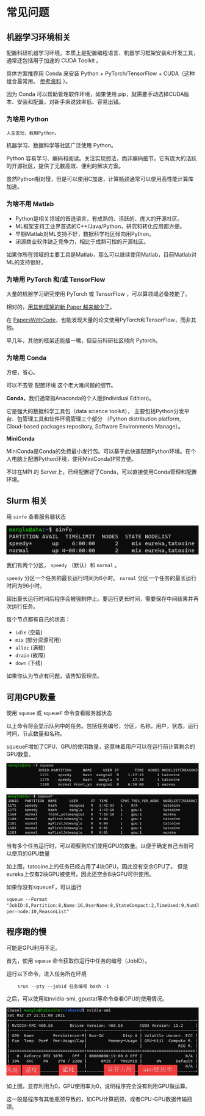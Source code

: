 # 常见问题

## 机器学习环境相关

配置科研机器学习环境，本质上是配置编程语言、机器学习框架安装和开发工具，通常还包括用于加速的 CUDA Toolkit 。

具体方案推荐用 Conda 来安装 Python + PyTorch/TensorFlow + CUDA（这种组合最常用。 [参考资料](https://zhuanlan.zhihu.com/p/93563377) ）。

因为 Conda 可以帮助管理软件环境，如果使用 pip，就需要手动选择CUDA版本、安装和配置，对新手来说效率低、容易出错。

### 为啥用 Python

    人生苦短，我用Python。

机器学习、数据科学等社区广泛使用 Python。

Python 容易学习、编码和阅读。关注实现想法，而非编码细节。它有庞大的活跃的开源社区，提供了无数高效、便利的解决方案。

虽然Python相对慢，但是可以使用C加速，计算瓶颈通常可以使用高性能计算库加速。

### 为啥不用 Matlab

- Python是相关领域的首选语言，有成熟的、活跃的、庞大的开源社区。
- ML框架支持工业界首选的C++/Java/Python，研究和转化应用都方便。
- 早期Matlab对ML支持不好，数据科学社区倾向用Python。
- 闭源商业软件缺乏竞争力，相比于成熟可控的开源社区。

如果你所在领域的主要工具是Matlab，那么可以继续使用Matlab，目前Matlab对ML的支持很好。

### 为啥用 PyTorch 和/或 TensorFlow

大量的机器学习研究使用 PyTorch 或 TensorFlow ，可以算领域必备技能了。

相对的，[用其他框架的新 Paper 越来越少了](https://zhuanlan.zhihu.com/p/93563377)。

在 [PapersWithCode]，也能发现大量的论文使用PyTorch和TensorFlow，而非其他。

[PapersWithCode]: https://paperswithcode.com/

早几年，其他的框架还能插一嘴，但目前科研社区倾向 Pytorch。

### 为啥用 Conda

方便，省心。

可以不去管 配置环境 这个老大难问题的细节。

**Conda**，我们通常指Anaconda的个人版(Individual Edition)。

它是强大的数据科学工具包（data science toolkit），
主要包括Python分发平台、包管理工具和软件环境管理三个部分
（Python distribution platform, Cloud-based packages repository, Software Environments Manage）。

**MiniConda**

MiniConda是Conda的免费最小发行包。可以基于此快速配置Python环境。在个人电脑上配置Python环境，使用MiniConda非常方便。

不过在MPI 的 Server上，已经配置好了Conda，可以直接使用Conda管理和配置环境。


## Slurm 相关

用 `sinfo` 查看服务器状态

![](pics/N6_2sinfo.png)

我们有两个分区， `speedy` （默认）和 `normal` 。

`speedy` 分区一个任务的最长运行时间为6小时。
`normal` 分区一个任务的最长运行时间为96小时。

超出最长运行时间后程序会被强制停止。要运行更长时间，需要保存中间结果并再次运行任务。

每个节点都有自己的状态：

- `idle` (空载)
- `mix` (部分资源可用）
- `alloc` (满载)
- `drain` (故障)
- `down` (下线)


如果你认为节点有问题，请告知管理员。


## 可用GPU数量

使用 `squeue` 或 `squeueF` 命令查看服务器状态

以上命令将会显示队列中的任务。包括任务编号，分区，名称，用户，状态，运行时间，节点数量和名称。

squeueF增加了CPU、GPU的使用数量，这意味着用户可以在运行前计算剩余的GPU数量。

![](pics/N6_3squeue.png)

![](pics/N6_4squeueF.png)

当有多个任务运行时，可以观察到它们使用GPU的数量。以便于确定自己当前可以使用的GPU数量

如上图，tatooine上的任务已经占用了4块GPU，因此没有空余GPU了。 但是eureka上仅有2块GPU被使用，因此还空余8块GPU可供使用。

如果你没有squeueF，可以运行

```shell
squeue --Format "JobID:6,Partition:8,Name:16,UserName:8,StateCompact:2,TimeUsed:9,NumCPUs:3,tres-per-node:10,ReasonList"
```

## 程序跑的慢

可能是GPU利用不足。

首先，使用 `squeue` 命令获取你运行中任务的编号（JobID）。

运行以下命令，进入任务所在环境

```shell
    srun --pty --jobid 任务编号 bash -i
```

之后，可以使用如nvidia-smi, gpustat等命令查看GPU的使用情况。

![](pics/N6_5nvidiasmi.png)

如上图，显存利用为0，GPU使用率为0，说明程序完全没有利用GPU做运算。

这一般是程序有其他瓶颈导致的，如CPU计算瓶颈，或者CPU-GPU数据传输瓶颈。
